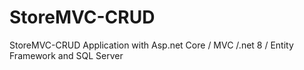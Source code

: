 # StoreMVC-CRUD
StoreMVC-CRUD Application with Asp.net Core / MVC /.net 8 / Entity Framework and SQL Server 
